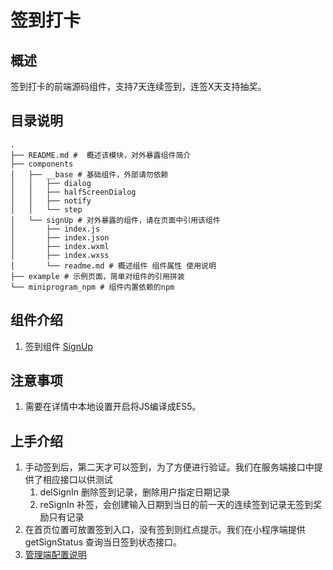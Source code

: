 # 签到打卡
## 概述
签到打卡的前端源码组件，支持7天连续签到，连签X天支持抽奖。

## 目录说明

```shell
.
├── README.md #  概述该模块，对外暴露组件简介
├── components
│   ├── __base # 基础组件，外部请勿依赖
│   │   ├── dialog
│   │   ├── halfScreenDialog
│   │   ├── notify
│   │   └── step
│   └── signUp # 对外暴露的组件，请在页面中引用该组件
│       ├── index.js
│       ├── index.json
│       ├── index.wxml
│       ├── index.wxss
│       └── readme.md # 概述组件 组件属性 使用说明
├── example # 示例页面，简单对组件的引用拼装
└── miniprogram_npm # 组件内置依赖的npm
```

## 组件介绍
1. 签到组件 [SignUp](./components/signUp/README.md)

## 注意事项
1. 需要在详情中本地设置开启将JS编译成ES5。
## 上手介绍
1. 手动签到后，第二天才可以签到，为了方便进行验证。我们在服务端接口中提供了相应接口以供测试
   1. delSignIn 删除签到记录，删除用户指定日期记录
   2. reSignIn 补签，会创建输入日期到当日的前一天的连续签到记录无签到奖励只有记录
2. 在首页位置可放置签到入口，没有签到则红点提示。我们在小程序端提供 getSignStatus 查询当日签到状态接口。
3. [管理端配置说明](https://github.com/TencentCloudBase-PageModule/integral-module/tree/master/docs/admin)
